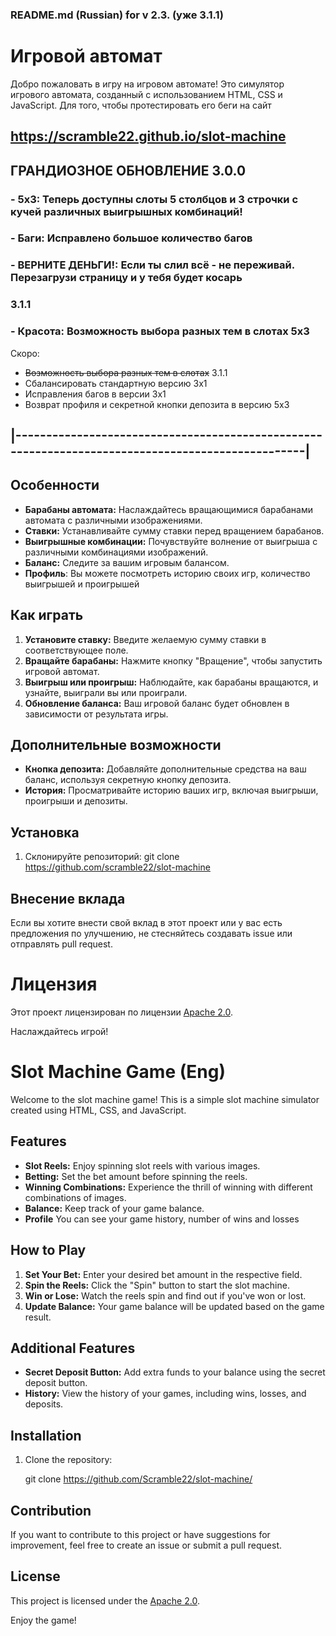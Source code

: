 ### README.md (Russian) for v 2.3. (уже 3.1.1)

# Игровой автомат

Добро пожаловать в игру на игровом автомате! Это симулятор игрового автомата, созданный с использованием HTML, CSS и JavaScript.
Для того, чтобы протестировать его беги на сайт 

## https://scramble22.github.io/slot-machine


## ГРАНДИОЗНОЕ ОБНОВЛЕНИЕ 3.0.0
 ### - **5x3:** Теперь доступны слоты 5 столбцов и 3 строчки с кучей различных выигрышных комбинаций!
 ### - **Баги:** Исправлено большое количество багов
 ### - **ВЕРНИТЕ ДЕНЬГИ!:** Если ты слил всё - не переживай. Перезагрузи страницу и у тебя будет косарь
 
 ### 3.1.1
 ### - **Красота:** Возможность выбора разных тем в слотах 5x3
   
Скоро:
   - ~~Возможность выбора разных тем в слотах~~ 3.1.1
   - Сбалансировать стандартную версию 3x1
   - Исправления багов в версии 3x1
   - Возврат профиля и секретной кнопки депозита в версию 5x3

## |--------------------------------------------------------------------------------------------------|

## Особенности

- **Барабаны автомата:** Наслаждайтесь вращающимися барабанами автомата с различными изображениями.
- **Ставки:** Устанавливайте сумму ставки перед вращением барабанов.
- **Выигрышные комбинации:** Почувствуйте волнение от выигрыша с различными комбинациями изображений.
- **Баланс:** Следите за вашим игровым балансом.
- **Профиль**: Вы можете посмотреть историю своих игр, количество выигрышей и проигрышей

## Как играть

1. **Установите ставку:** Введите желаемую сумму ставки в соответствующее поле.
2. **Вращайте барабаны:** Нажмите кнопку "Вращение", чтобы запустить игровой автомат.
3. **Выигрыш или проигрыш:** Наблюдайте, как барабаны вращаются, и узнайте, выиграли вы или проиграли.
4. **Обновление баланса:** Ваш игровой баланс будет обновлен в зависимости от результата игры.

## Дополнительные возможности

- **Кнопка депозита:** Добавляйте дополнительные средства на ваш баланс, используя секретную кнопку депозита.
- **История:** Просматривайте историю ваших игр, включая выигрыши, проигрыши и депозиты.

## Установка

1. Склонируйте репозиторий:
   git clone <https://github.com/scramble22/slot-machine>

## Внесение вклада
Если вы хотите внести свой вклад в этот проект или у вас есть предложения по улучшению, не стесняйтесь создавать issue или отправлять pull request.

# Лицензия
Этот проект лицензирован по лицензии [Apache 2.0](https://www.apache.org/licenses/LICENSE-2.0).

Наслаждайтесь игрой!



# Slot Machine Game (Eng)

Welcome to the slot machine game! This is a simple slot machine simulator created using HTML, CSS, and JavaScript.

## Features

- **Slot Reels:** Enjoy spinning slot reels with various images.
- **Betting:** Set the bet amount before spinning the reels.
- **Winning Combinations:** Experience the thrill of winning with different combinations of images.
- **Balance:** Keep track of your game balance.
- **Profile** You can see your game history, number of wins and losses

## How to Play

1. **Set Your Bet:** Enter your desired bet amount in the respective field.
2. **Spin the Reels:** Click the "Spin" button to start the slot machine.
3. **Win or Lose:** Watch the reels spin and find out if you've won or lost.
4. **Update Balance:** Your game balance will be updated based on the game result.

## Additional Features

- **Secret Deposit Button:** Add extra funds to your balance using the secret deposit button.
- **History:** View the history of your games, including wins, losses, and deposits.

## Installation

1. Clone the repository:

   git clone <https://github.com/Scramble22/slot-machine/>

## Contribution
If you want to contribute to this project or have suggestions for improvement, feel free to create an issue or submit a pull request.

## License
This project is licensed under the [Apache 2.0](https://www.apache.org/licenses/LICENSE-2.0).

Enjoy the game!

